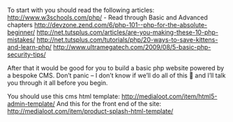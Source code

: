 To start with you should read the following articles:
http://www.w3schools.com/php/ - Read through Basic and Advanced chapters
http://devzone.zend.com/6/php-101--php-for-the-absolute-beginner/
http://net.tutsplus.com/articles/are-you-making-these-10-php-mistakes/
http://net.tutsplus.com/tutorials/php/20-ways-to-save-kittens-and-learn-php/
http://www.ultramegatech.com/2009/08/5-basic-php-security-tips/

After that it would be good for you to build a basic php website powered by a bespoke CMS. Don’t panic – I don’t know if we’ll do all of this  and I’ll talk you through it all before you begin.

You should use this cms html template: http://medialoot.com/item/html5-admin-template/
And this for the front end of the site: http://medialoot.com/item/product-splash-html-template/
